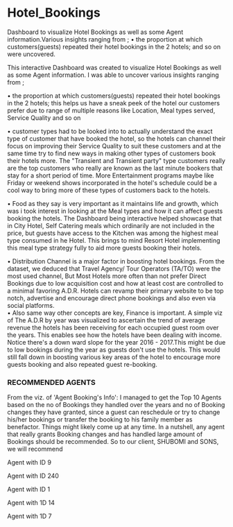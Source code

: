 # Hotel_Bookings

Dashboard to visualize Hotel Bookings as well as some Agent information.Various insights ranging from ; • the proportion at which customers(guests) repeated their hotel bookings in the 2 hotels; and so on were uncovered.

This interactive Dashboard was created to visualize Hotel Bookings as well as some Agent information. I was able to uncover various insights ranging from ;

• the proportion at which customers(guests) repeated their hotel bookings in the 2 hotels; this helps us have a sneak peek of the hotel our customers prefer due to range of
multiple reasons like Location, Meal types served, Service Quality and so on

• customer types had to be looked into to actually understand the exact type of customer that have booked the hotel, so the hotels can channel their focus on improving their
Service Quality to suit these customers and at the same time try to find new ways in making other types of customers book their hotels more. The "Transient and Transient
party" type customers really are the top customers who really are known as the last minute bookers that stay for a short period of time. More Entertainment programs
maybe like Friday or weekend shows incorporated in the hotel's schedule could be a cool way to bring more of these types of customers back to the hotels.

• Food as they say is very important as it maintains life and growth, which was i took interest in looking at the Meal types and how it can affect guests booking the hotels. The
Dashboard being interactive helped showcase that in City Hotel, Self Catering meals which ordinarily are not included in the price, but guests have access to the Kitchen was
among the highest meal type consumed in he Hotel. This brings to mind Resort Hotel implementing this meal type strategy fully to aid more guests booking their hotels.

• Distribution Channel is a major factor in boosting hotel bookings. From the dataset, we deduced that Travel Agency/ Tour Operators (TA/TO) were the most used channel,
But Most Hotels more often than not prefer Direct Bookings due to low acquisition cost and how at least cost are controlled to a minimal favoring A.D.R. Hotels can revamp
their primary website to be top notch, advertise and encourage direct phone bookings and also even via social platforms.
\
• Also same way other concepts are key, Finance is important. A simple viz of The A.D.R by year was visualized to ascertain the trend of average revenue the hotels has been
receiving for each occupied guest room over the years. This enables see how the hotels have been dealing with income. Notice there's a down ward slope for the year 2016 -
2017.This might be due to low bookings during the year as guests don't use the hotels. This would still fall down in boosting various key areas of the hotel to encourage
more guests booking and also repeated guest re-booking.

### RECOMMENDED AGENTS

From the viz. of 'Agent Booking's Info': I managed to get the Top 10 Agents based on the no of Bookings they handled over the years and no of Booking changes they have
granted, since a guest can reschedule or try to change his/her bookings or transfer the booking to his family member as benefactor. Things might likely come up at any time. In
a nutshell, any agent that really grants Booking changes and has handled large amount of Bookings should be recommended.
So to our client, SHUBOMI and SONS, we will recommend

Agent with ID 9

Agent with ID 240

Agent with ID 1

Agent with 1D 14

Agent with 1D 7
